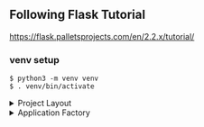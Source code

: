 ## Following Flask Tutorial
https://flask.palletsprojects.com/en/2.2.x/tutorial/


### venv setup
```
$ python3 -m venv venv
$ . venv/bin/activate
```




<details>
  <summary> Project Layout</summary>

  https://flask.palletsprojects.com/en/2.2.x/tutorial/layout/


  General Theory:
  ```/home/user/Projects/flask-tutorial
  ├── flaskr/
  │   ├── __init__.py
  │   ├── db.py
  │   ├── schema.sql
  │   ├── auth.py
  │   ├── blog.py
  │   ├── templates/
  │   │   ├── base.html
  │   │   ├── auth/
  │   │   │   ├── login.html
  │   │   │   └── register.html
  │   │   └── blog/
  │   │       ├── create.html
  │   │       ├── index.html
  │   │       └── update.html
  │   └── static/
  │       └── style.css
  ├── tests/
  │   ├── conftest.py
  │   ├── data.sql
  │   ├── test_factory.py
  │   ├── test_db.py
  │   ├── test_auth.py
  │   └── test_blog.py
  ├── venv/
  ├── setup.py
  └── MANIFEST.in
  ```

</details>

<details>
  <summary>Application Factory</summary>

</details>
